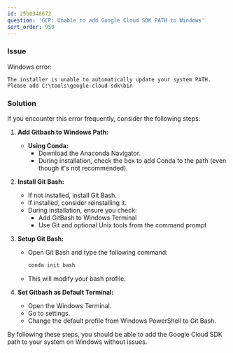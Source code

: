 ```yaml
---
id: 25b0348672
question: 'GCP: Unable to add Google Cloud SDK PATH to Windows'
sort_order: 950
---
```


### Issue

Windows error:

```
The installer is unable to automatically update your system PATH. Please add C:\tools\google-cloud-sdk\bin
```

### Solution

If you encounter this error frequently, consider the following steps:

1. **Add Gitbash to Windows Path:**
   
   - **Using Conda:**
     - Download the Anaconda Navigator.
     - During installation, check the box to add Conda to the path (even though it's not recommended).

2. **Install Git Bash:**

   - If not installed, install Git Bash.
   - If installed, consider reinstalling it.
   - During installation, ensure you check:
     - Add GitBash to Windows Terminal
     - Use Git and optional Unix tools from the command prompt

3. **Setup Git Bash:**

   - Open Git Bash and type the following command:
     
     ```bash
     conda init bash
     ```
   
   - This will modify your bash profile.

4. **Set Gitbash as Default Terminal:**

   - Open the Windows Terminal.
   - Go to settings.
   - Change the default profile from Windows PowerShell to Git Bash.

By following these steps, you should be able to add the Google Cloud SDK path to your system on Windows without issues.